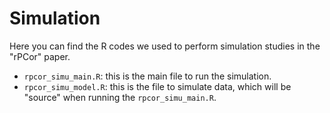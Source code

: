 # Simulation

Here you can find the R codes we used to perform simulation studies in the "rPCor" paper. 

- `rpcor_simu_main.R`: this is the main file to run the simulation.
- `rpcor_simu_model.R`: this is the file to simulate data, which will be "source" when running the `rpcor_simu_main.R`.

